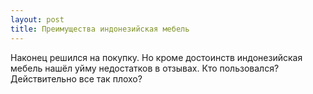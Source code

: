 ```yaml
---
layout: post 
title: Преимущества индонезийская мебель 
--- 
```

Наконец решился на покупку. Но кроме достоинств индонезийская мебель нашёл уйму недостатков в отзывах. Кто пользовался? Действительно все так плохо?